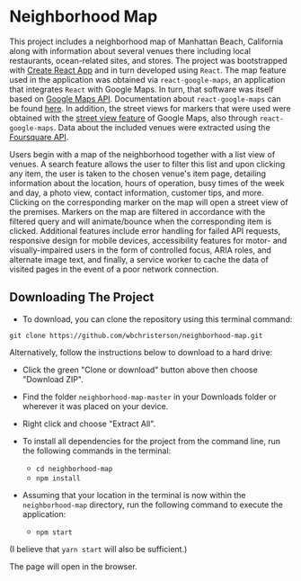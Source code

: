 # Neighborhood Map

This project includes a neighborhood map of Manhattan Beach, California along with information about several venues there including local restaurants, ocean-related sites, and stores. The project was bootstrapped with [Create React App](https://github.com/facebookincubator/create-react-app) and in turn developed using `React`. The map feature used in the application was obtained via `react-google-maps`, an application that integrates `React` with Google Maps. In turn, that software was itself based on [Google Maps API](https://developers.google.com/maps/). Documentation about `react-google-maps` can be found [here](https://github.com/tomchentw/react-google-maps). In addition, the street views for markers that were used were obtained with the [street view feature](https://developers.google.com/maps/documentation/javascript/streetview) of Google Maps, also through `react-google-maps`. Data about the included venues were extracted using the [Foursquare API](https://developer.foursquare.com/).

Users begin with a map of the neighborhood together with a list view of venues. A search feature allows the user to filter this list and upon clicking any item, the user is taken to the chosen venue's item page, detailing information about the location, hours of operation, busy times of the week and day, a photo view, contact information, customer tips, and more. Clicking on the corresponding marker on the map will open a street view of the premises. Markers on the map are filtered in accordance with the filtered query and will animate/bounce when the corresponding item is clicked. Additional features include error handling for failed API requests, responsive design for mobile devices, accessibility features for motor- and visually-impaired users in the form of controlled focus, ARIA roles, and alternate image text, and finally, a service worker to cache the data of visited pages in the event of a poor network connection.

## Downloading The Project

* To download, you can clone the repository using this terminal command:
```
git clone https://github.com/wbchristerson/neighborhood-map.git
```

Alternatively, follow the instructions below to download to a hard drive:
* Click the green "Clone or download" button above then choose "Download ZIP".
* Find the folder `neighborhood-map-master` in your Downloads folder or wherever it was placed on your device.
* Right click and choose "Extract All".

* To install all dependencies for the project from the command line, run the following commands in the terminal:
    - `cd neighborhood-map`
    - `npm install`
* Assuming that your location in the terminal is now within the `neighborhood-map` directory, run the following command to execute the application:
    - `npm start`

(I believe that `yarn start` will also be sufficient.)

The page will open in the browser.
